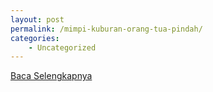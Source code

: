 ```yaml
---
layout: post
permalink: /mimpi-kuburan-orang-tua-pindah/
categories:
    - Uncategorized
---
```


[Baca Selengkapnya](/09)